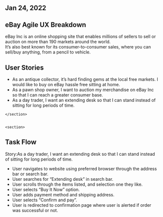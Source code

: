<h2>Jan 24, 2022</h2>

<section>
<h1>eBay Agile UX Breakdown</h1>


<p>
  eBay Inc is an online shopping site that enables millions of sellers to sell or auction on more than 190 markets around the world.<br>
  It’s also best known for its consumer-to-consumer sales, where you can sell/buy anything, from a pencil to vehicle.</p>
  
  
  </section>
  
  <section>

<h1><strong>User Stories</strong></h1>


<p>
 <ul>
  <li>As an antique collector, it’s hard finding gems at the local free markets. I would like to buy on eBay hassle free sitting at home.</li>
  <li>As a pawn shop owner, I want to auction my merchandise on eBay Inc so that I can reach a greater consumer base.</li>
   <li>As a day trader, I want an extending desk so that I can stand instead of sitting for long periods of time.</li>
 </ul>
    </p>
    
    
    </section>
    
    
    <section>
   
  <h1>Task Flow</h1>
    
  
  <p>
 Story:As a day trader, I want an extending desk so that I can stand instead of sitting for long periods of time.</p>
 
 
 
 
<p>
 <ul>
  <li>User navigates to website using preferred browser through the address bar or search bar. </li>
  <li>User searches for “Extending desk” in search bar.</li>
   <li>User scrolls through the items listed, and selection one they like.</li>
   <li>User selects “Buy It Now” option.</li>
   <li>User adds payment method and shipping address.</li>
   <li>User selects “Confirm and pay”.</li>
   <li>User is redirected to confirmation page where user is alerted if order was successful or not.</li>
   
   
 </ul>
    </p>
      
 
    
 <section>

    
      
   </section>
